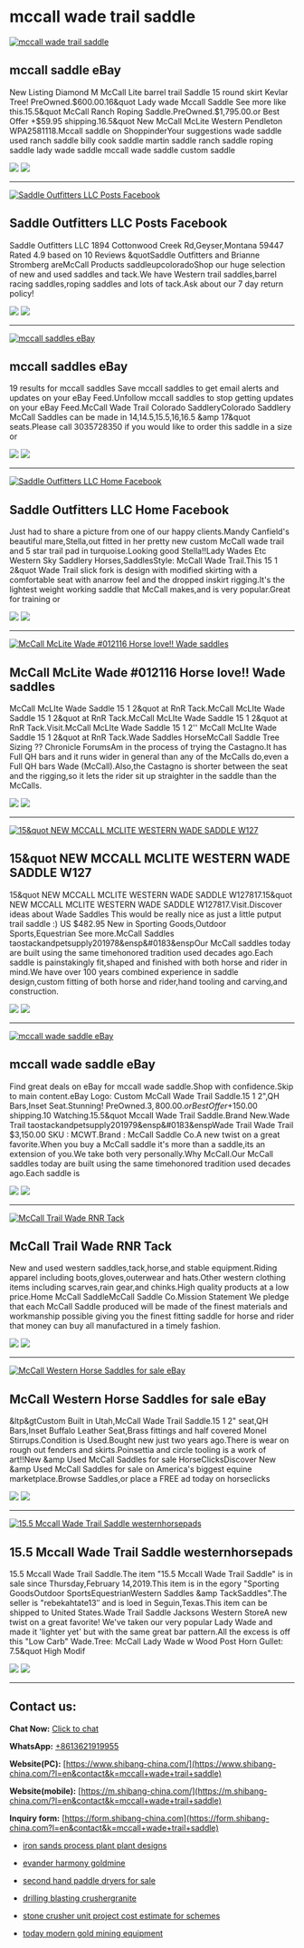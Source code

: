 # mccall wade trail saddle

<a href="https://swt.shibang-china.com/?l=en&img&k=mccall+wade+trail+saddle" target="_blank">![mccall wade trail saddle](http://static.shibang-china.com/all-800x300/1501.jpg)</a>

## mccall saddle eBay
New Listing Diamond M McCall Lite barrel trail Saddle 15 round skirt Kevlar Tree! PreOwned.$600.00.16&quot Lady wade Mccall Saddle See more like this.15.5&quot McCall Ranch Roping Saddle.PreOwned.$1,795.00.or Best Offer +$59.95 shipping.16.5&quot New McCall McLite Western Pendleton WPA2581118.Mccall saddle on ShoppinderYour suggestions wade saddle used ranch saddle billy cook saddle martin saddle ranch saddle roping saddle lady wade saddle mccall wade saddle custom saddle


<a href="https://whatsapp.shibangsoft.com/WhatsApp.php" target="_blank" title="WhatsApp">![](http://static.shibang-china.com/icon/whatsapp.png)</a> <a href="https://swt.shibang-china.com/?l=en&icon&k=mccall+wade+trail+saddle" target="_blank">![](http://static.shibang-china.com/icon/chat-en.png)</a>

---

<a href="https://swt.shibang-china.com/?l=en&img&k=mccall+wade+trail+saddle" target="_blank">![Saddle Outfitters LLC Posts Facebook](http://static.shibang-china.com/all-800x300/1292.jpg)</a>

## Saddle Outfitters LLC Posts Facebook
Saddle Outfitters LLC 1894 Cottonwood Creek Rd,Geyser,Montana 59447 Rated 4.9 based on 10 Reviews &quotSaddle Outfitters and Brianne Stromberg areMcCall Products saddleupcoloradoShop our huge selection of new and used saddles and tack.We have Western trail saddles,barrel racing saddles,roping saddles and lots of tack.Ask about our 7 day return policy!


<a href="https://whatsapp.shibangsoft.com/WhatsApp.php" target="_blank" title="WhatsApp">![](http://static.shibang-china.com/icon/whatsapp.png)</a> <a href="https://swt.shibang-china.com/?l=en&icon&k=mccall+wade+trail+saddle" target="_blank">![](http://static.shibang-china.com/icon/chat-en.png)</a>

---

<a href="https://swt.shibang-china.com/?l=en&img&k=mccall+wade+trail+saddle" target="_blank">![mccall saddles eBay](http://static.shibang-china.com/all-800x300/1141.jpg)</a>

## mccall saddles eBay
19 results for mccall saddles Save mccall saddles to get email alerts and updates on your eBay Feed.Unfollow mccall saddles to stop getting updates on your eBay Feed.McCall Wade Trail Colorado SaddleryColorado Saddlery McCall Saddles can be made in 14,14.5,15.5,16,16.5 &amp 17&quot seats.Please call 3035728350 if you would like to order this saddle in a size or


<a href="https://whatsapp.shibangsoft.com/WhatsApp.php" target="_blank" title="WhatsApp">![](http://static.shibang-china.com/icon/whatsapp.png)</a> <a href="https://swt.shibang-china.com/?l=en&icon&k=mccall+wade+trail+saddle" target="_blank">![](http://static.shibang-china.com/icon/chat-en.png)</a>

---

<a href="https://swt.shibang-china.com/?l=en&img&k=mccall+wade+trail+saddle" target="_blank">![Saddle Outfitters LLC Home Facebook](http://static.shibang-china.com/all-800x300/325.jpg)</a>

## Saddle Outfitters LLC Home Facebook
Just had to share a picture from one of our happy clients.Mandy Canfield's beautiful mare,Stella,out fitted in her pretty new custom McCall wade trail and 5 star trail pad in turquoise.Looking good Stella!!Lady Wades Etc Western Sky Saddlery Horses,SaddlesStyle: McCall Wade Trail.This 15 1 2&quot Wade Trail slick fork is design with modified skirting with a comfortable seat with anarrow feel and the dropped inskirt rigging.It's the lightest weight working saddle that McCall makes,and is very popular.Great for training or


<a href="https://whatsapp.shibangsoft.com/WhatsApp.php" target="_blank" title="WhatsApp">![](http://static.shibang-china.com/icon/whatsapp.png)</a> <a href="https://swt.shibang-china.com/?l=en&icon&k=mccall+wade+trail+saddle" target="_blank">![](http://static.shibang-china.com/icon/chat-en.png)</a>

---

<a href="https://swt.shibang-china.com/?l=en&img&k=mccall+wade+trail+saddle" target="_blank">![McCall McLite Wade #012116 Horse love!! Wade saddles](http://static.shibang-china.com/all-800x300/209.jpg)</a>

## McCall McLite Wade #012116 Horse love!! Wade saddles
McCall McLIte Wade Saddle 15 1 2&quot at RnR Tack.McCall McLIte Wade Saddle 15 1 2&quot at RnR Tack.McCall McLIte Wade Saddle 15 1 2&quot at RnR Tack.Visit.McCall McLIte Wade Saddle 15 1 2'' McCall McLIte Wade Saddle 15 1 2&quot at RnR Tack.Wade Saddles HorseMcCall Saddle Tree Sizing ?? Chronicle ForumsAm in the process of trying the Castagno.It has Full QH bars and it runs wider in general than any of the McCalls do,even a Full QH bars Wade (McCall).Also,the Castagno is shorter between the seat and the rigging,so it lets the rider sit up straighter in the saddle than the McCalls.


<a href="https://whatsapp.shibangsoft.com/WhatsApp.php" target="_blank" title="WhatsApp">![](http://static.shibang-china.com/icon/whatsapp.png)</a> <a href="https://swt.shibang-china.com/?l=en&icon&k=mccall+wade+trail+saddle" target="_blank">![](http://static.shibang-china.com/icon/chat-en.png)</a>

---

<a href="https://swt.shibang-china.com/?l=en&img&k=mccall+wade+trail+saddle" target="_blank">![15&quot NEW MCCALL MCLITE WESTERN WADE SADDLE W127](http://static.shibang-china.com/all-800x300/1392.jpg)</a>

## 15&quot NEW MCCALL MCLITE WESTERN WADE SADDLE W127
15&quot NEW MCCALL MCLITE WESTERN WADE SADDLE W127817.15&quot NEW MCCALL MCLITE WESTERN WADE SADDLE W127817.Visit.Discover ideas about Wade Saddles This would be really nice as just a little putput trail saddle :) US $482.95 New in Sporting Goods,Outdoor Sports,Equestrian See more.McCall Saddles taostackandpetsupply201978&ensp&#0183&enspOur McCall saddles today are built using the same timehonored tradition used decades ago.Each saddle is painstakingly fit,shaped and finished with both horse and rider in mind.We have over 100 years combined experience in saddle design,custom fitting of both horse and rider,hand tooling and carving,and construction.


<a href="https://whatsapp.shibangsoft.com/WhatsApp.php" target="_blank" title="WhatsApp">![](http://static.shibang-china.com/icon/whatsapp.png)</a> <a href="https://swt.shibang-china.com/?l=en&icon&k=mccall+wade+trail+saddle" target="_blank">![](http://static.shibang-china.com/icon/chat-en.png)</a>

---

<a href="https://swt.shibang-china.com/?l=en&img&k=mccall+wade+trail+saddle" target="_blank">![mccall wade saddle eBay](http://static.shibang-china.com/all-800x300/260.jpg)</a>

## mccall wade saddle eBay
Find great deals on eBay for mccall wade saddle.Shop with confidence.Skip to main content.eBay Logo: Custom McCall Wade Trail Saddle.15 1 2",QH Bars,Inset Seat.Stunning! PreOwned.$3,800.00.or Best Offer +$150.00 shipping.10 Watching.15.5&quot Mccall Wade Trail Saddle.Brand New.Wade Trail taostackandpetsupply201979&ensp&#0183&enspWade Trail Wade Trail $3,150.00 SKU : MCWT.Brand : McCall Saddle Co.A new twist on a great favorite.When you buy a McCall saddle it's more than a saddle,its an extension of you.We take both very personally.Why McCall.Our McCall saddles today are built using the same timehonored tradition used decades ago.Each saddle is


<a href="https://whatsapp.shibangsoft.com/WhatsApp.php" target="_blank" title="WhatsApp">![](http://static.shibang-china.com/icon/whatsapp.png)</a> <a href="https://swt.shibang-china.com/?l=en&icon&k=mccall+wade+trail+saddle" target="_blank">![](http://static.shibang-china.com/icon/chat-en.png)</a>

---

<a href="https://swt.shibang-china.com/?l=en&img&k=mccall+wade+trail+saddle" target="_blank">![McCall Trail Wade RNR Tack](http://static.shibang-china.com/all-800x300/11.jpg)</a>

## McCall Trail Wade RNR Tack
New and used western saddles,tack,horse,and stable equipment.Riding apparel including boots,gloves,outerwear and hats.Other western clothing items including scarves,rain gear,and chinks.High quality products at a low price.Home McCall SaddleMcCall Saddle Co.Mission Statement We pledge that each McCall Saddle produced will be made of the finest materials and workmanship possible giving you the finest fitting saddle for horse and rider that money can buy all manufactured in a timely fashion.


<a href="https://whatsapp.shibangsoft.com/WhatsApp.php" target="_blank" title="WhatsApp">![](http://static.shibang-china.com/icon/whatsapp.png)</a> <a href="https://swt.shibang-china.com/?l=en&icon&k=mccall+wade+trail+saddle" target="_blank">![](http://static.shibang-china.com/icon/chat-en.png)</a>

---

<a href="https://swt.shibang-china.com/?l=en&img&k=mccall+wade+trail+saddle" target="_blank">![McCall Western Horse Saddles for sale eBay](http://static.shibang-china.com/all-800x300/935.jpg)</a>

## McCall Western Horse Saddles for sale eBay
&ltp&gtCustom Built in Utah,McCall Wade Trail Saddle.15 1 2" seat,QH Bars,Inset Buffalo Leather Seat,Brass fittings and half covered Monel Stirrups.Condition is Used.Bought new just two years ago.There is wear on rough out fenders and skirts.Poinsettia and circle tooling is a work of art!!New &amp Used McCall Saddles for sale HorseClicksDiscover New &amp Used McCall Saddles for sale on America's biggest equine marketplace.Browse Saddles,or place a FREE ad today on horseclicks


<a href="https://whatsapp.shibangsoft.com/WhatsApp.php" target="_blank" title="WhatsApp">![](http://static.shibang-china.com/icon/whatsapp.png)</a> <a href="https://swt.shibang-china.com/?l=en&icon&k=mccall+wade+trail+saddle" target="_blank">![](http://static.shibang-china.com/icon/chat-en.png)</a>

---

<a href="https://swt.shibang-china.com/?l=en&img&k=mccall+wade+trail+saddle" target="_blank">![15.5 Mccall Wade Trail Saddle westernhorsepads](http://static.shibang-china.com/all-800x300/981.jpg)</a>

## 15.5 Mccall Wade Trail Saddle westernhorsepads
15.5 Mccall Wade Trail Saddle.The item "15.5 Mccall Wade Trail Saddle" is in sale since Thursday,February 14,2019.This item is in the egory "Sporting GoodsOutdoor SportsEquestrianWestern Saddles &amp TackSaddles".The seller is "rebekahtate13″ and is loed in Seguin,Texas.This item can be shipped to United States.Wade Trail Saddle Jacksons Western StoreA new twist on a great favorite! We've taken our very popular Lady Wade and made it 'lighter yet' but with the same great bar pattern.All the excess is off this "Low Carb" Wade.Tree: McCall Lady Wade w Wood Post Horn Gullet: 7.5&quot High Modif


<a href="https://whatsapp.shibangsoft.com/WhatsApp.php" target="_blank" title="WhatsApp">![](http://static.shibang-china.com/icon/whatsapp.png)</a> <a href="https://swt.shibang-china.com/?l=en&icon&k=mccall+wade+trail+saddle" target="_blank">![](http://static.shibang-china.com/icon/chat-en.png)</a>

---
## Contact us:

**Chat Now:** [Click to chat](https://swt.shibang-china.com?l=en&contact&k=mccall+wade+trail+saddle)

**WhatsApp:**  [+8613621919955](https://whatsapp.shibangsoft.com/WhatsApp.php)

**Website(PC):** [https://www.shibang-china.com/](https://www.shibang-china.com/?l=en&contact&k=mccall+wade+trail+saddle)

**Website(mobile):** [https://m.shibang-china.com/](https://m.shibang-china.com/?l=en&contact&k=mccall+wade+trail+saddle)

**Inquiry form:** [https://form.shibang-china.com](https://form.shibang-china.com?l=en&contact&k=mccall+wade+trail+saddle)

* [iron sands process plant plant designs](../114/iron%20sands%20process%20plant%20plant%20designs.md)

* [evander harmony goldmine](../112/evander%20harmony%20goldmine.md)

* [second hand paddle dryers for sale](../120/second%20hand%20paddle%20dryers%20for%20sale.md)

* [drilling blasting crushergranite](../112/drilling%20blasting%20crushergranite.md)

* [stone crusher unit project cost estimate for schemes](../118/stone%20crusher%20unit%20project%20cost%20estimate%20for%20schemes.md)

* [today modern gold mining equipment](../119/today%20modern%20gold%20mining%20equipment.md)